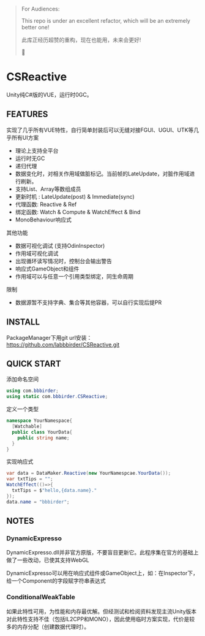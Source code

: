 > For Audiences:
> 
> This repo is under an excellent refactor, which will be an extremely better one!
> 
> 此库正经历超赞的重构，现在也能用，未来会更好!
> 
> 🎉

# CSReactive
Unity纯C#版的VUE，运行时0GC。
## FEATURES
实现了几乎所有VUE特性，自行简单封装后可以无缝对接FGUI、UGUI、UTK等几乎所有UI方案
* 理论上支持全平台
* 运行时无GC
* 递归代理
* 数据变化时，对相关作用域做脏标记。当前帧的LateUpdate，对脏作用域进行刷新。
* 支持List、Array等数组成员
* 更新时机 : LateUpdate(post) & Immediate(sync)
* 代理函数: Reactive & Ref
* 绑定函数: Watch & Compute & WatchEffect & Bind
* MonoBehaviour响应式

其他功能
* 数据可视化调试 (支持OdinInspector)
* 作用域可视化调试
* 出现循环读写情况时，控制台会输出警告
* 响应式GameObject和组件
* 作用域可以与任意一个引用类型绑定，同生命周期

限制
* 数据源暂不支持字典、集合等其他容器，可以自行实现后提PR
## INSTALL
PackageManager下用git url安装：https://github.com/labbbirder/CSReactive.git
## QUICK START
添加命名空间
```csharp
using com.bbbirder;
using static com.bbbirder.CSReactive;
```

定义一个类型
```csharp
namespace YourNamespace{
  [Watchable]
  public class YourData{
    public string name;
  }
}
```

实现响应式
```csharp
var data = DataMaker.Reactive(new YourNamespcae.YourData());
var txtTips = "";
WatchEffect(()=>{
  txtTips = $"hello,{data.name}."
});
data.name = "bbbirder";
```
## NOTES
### DynamicExpresso
DynamicExpresso.dll并非官方原版，不要盲目更新它。此程序集在官方的基础上做了一些改动，已使其支持WebGL

DynamicExpresso可以用在响应式组件或GameObject上，如：在Inspector下，给一个Component的字段赋字符串表达式
### ConditionalWeakTable
如果此特性可用，为性能和内存最优解。但经测试和检阅资料发现主流Unity版本对此特性支持不佳（包括IL2CPP和MONO），因此使用临时方案实现，代价是较多的内存分配（创建数据代理时）。

